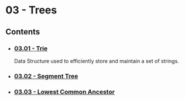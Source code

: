 # 03 - Trees

## Contents
- ### [03.01 - Trie](03.01%20-%20Trie)
    Data Structure used to efficiently store and maintain a set of strings.
- ### [03.02 - Segment Tree](03.02%20-%20Segment%20Tree)
- ### [03.03 - Lowest Common Ancestor](03.03%20-%20Lowest%20Common%20Ancestor)
